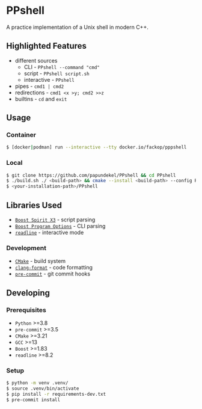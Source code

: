 # PPshell

A practice implementation of a Unix shell in modern C++.

## Highlighted Features

- different sources
  - CLI - `PPshell --command "cmd"`
  - script - `PPshell script.sh`
  - interactive - `PPshell`
- pipes - `cmd1 | cmd2`
- redirections - `cmd1 <x >y; cmd2 >>z`
- builtins - `cd` and `exit`

## Usage

### Container

```bash
$ [docker|podman] run --interactive --tty docker.io/fackop/pppshell
```

### Local

```bash
$ git clone https://github.com/papundekel/PPshell && cd PPshell
$ ./build.sh ./ <build-path> && cmake --install <build-path> --config Release --prefix <your-installation-path>
$ <your-installation-path>/PPshell
```

## Libraries Used

- [`Boost Spirit X3`](https://www.boost.org/doc/libs/release/libs/spirit/doc/x3/html/index.html) - script parsing
- [`Boost Program Options`](https://www.boost.org/doc/libs/release/doc/html/program_options.html) - CLI parsing
- [`readline`](https://tiswww.case.edu/php/chet/readline/rltop.html) - interactive mode

### Development

- [`CMake`](https://cmake.org/) - build system
- [`clang-format`](https://clang.llvm.org/docs/ClangFormat.html) - code formatting
- [`pre-commit`](https://pre-commit.com/) - git commit hooks

## Developing

### Prerequisites

- `Python` >=3.8
- `pre-commit` >=3.5
- `CMake` >=3.21
- `GCC` >=13
- `Boost` >=1.83
- `readline` >=8.2

### Setup

```bash
$ python -m venv .venv/
$ source .venv/bin/activate
$ pip install -r requirements-dev.txt
$ pre-commit install
```
